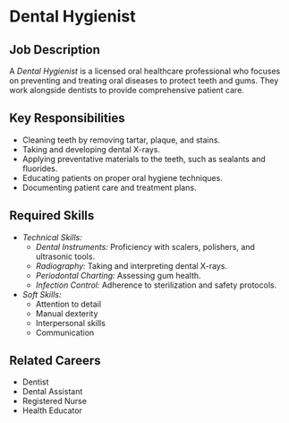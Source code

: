 # Dental Hygienist

## Job Description
A *Dental Hygienist* is a licensed oral healthcare professional who focuses on preventing and treating oral diseases to protect teeth and gums. They work alongside dentists to provide comprehensive patient care.

## Key Responsibilities
- Cleaning teeth by removing tartar, plaque, and stains.
- Taking and developing dental X-rays.
- Applying preventative materials to the teeth, such as sealants and fluorides.
- Educating patients on proper oral hygiene techniques.
- Documenting patient care and treatment plans.

## Required Skills
- *Technical Skills:*
    - *Dental Instruments:* Proficiency with scalers, polishers, and ultrasonic tools.
    - *Radiography:* Taking and interpreting dental X-rays.
    - *Periodontal Charting:* Assessing gum health.
    - *Infection Control:* Adherence to sterilization and safety protocols.
- *Soft Skills:*
    - Attention to detail
    - Manual dexterity
    - Interpersonal skills
    - Communication

## Related Careers
- Dentist
- Dental Assistant
- Registered Nurse
- Health Educator